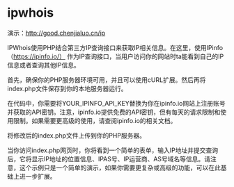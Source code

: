 # ipwhois

演示：http://good.chenjialuo.cn/ip

IPWhois使用PHP结合第三方IP查询接口来获取IP相关信息。在这里，使用IPinfo（https://ipinfo.io/） 作为IP查询接口，当用户访问你的网站时ta能看到自己的IP信息或者查询其他IP信息。

首先，确保你的PHP服务器环境可用，并且可以使用cURL扩展。然后再将index.php文件保存到你的本地服务器运行。

在代码中，你需要将YOUR_IPINFO_API_KEY替换为你在ipinfo.io网站上注册账号并获取的API密钥。注意，ipinfo.io提供免费的API密钥，但有每天的请求限制和使用限制。如果需要更高级的使用，请查阅ipinfo.io的相关文档。

将修改后的index.php文件上传到你的PHP服务器。

当你访问index.php网页时，你将看到一个简单的表单，输入IP地址并提交查询后，它将显示IP地址的位置信息、IPAS号、IP运营商、AS号域名等信息。请注意，这个示例只是一个简单的演示，如果你需要更复杂或高级的功能，可以在此基础上进一步扩展。
